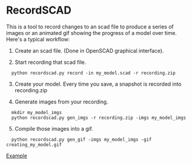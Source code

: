 # RecordSCAD

This is a tool to record changes to an scad file to produce a series of
images or an animated gif showing the progress of a model over time.
Here's a typical workflow:

1) Create an scad file. (Done in OpenSCAD graphical interface).

2) Start recording that scad file.

~~~
  python recordscad.py record -in my_model.scad -r recording.zip
~~~

3) Create your model. Every time you save, a snapshot is recorded into
   recording.zip

4) Generate images from your recording.

~~~
  mkdir my_model_imgs
  python recordscad.py gen_imgs -r recording.zip -imgs my_model_imgs
~~~

5) Compile those images into a gif.

~~~
  python recordscad.py gen_gif -imgs my_model_imgs -gif creating_my_model.gif
~~~

[Example](https://i.imgur.com/0C5qWTD.gifv)
